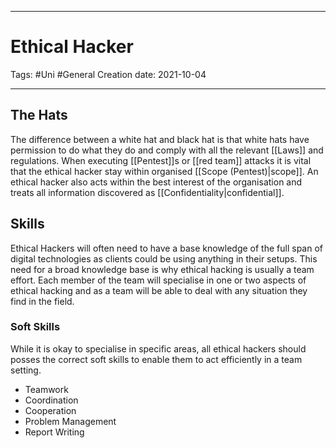 -----------------------------------------------
# Ethical Hacker
Tags:  #Uni #General 
Creation date: 2021-10-04

-----------------------------------------------
## The Hats

The difference between a white hat and black hat is that white hats have permission to do what they do and comply with all the relevant [[Laws]] and regulations. When executing [[Pentest]]s or [[red team]] attacks it is vital that the ethical hacker stay within organised [[Scope (Pentest)|scope]]. An ethical hacker also acts within the best interest of the organisation and treats all information discovered as [[Confidentiality|confidential]].

## Skills

Ethical Hackers will often need to have a base knowledge of the full span of digital technologies as clients could be using anything in their setups. This need for a broad knowledge base is why ethical hacking is usually a team effort. Each member of the team will specialise in one or two aspects of ethical hacking and as a team will be able to deal with any situation they find in the field.

### Soft Skills

While it is okay to specialise in specific areas, all ethical hackers should posses the correct soft skills to enable them to act efficiently in a team setting.

-	Teamwork
-	Coordination
-	Cooperation
-	Problem Management
-	Report Writing